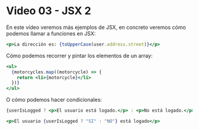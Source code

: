 # Video 03 - JSX 2

En este vídeo veremos más ejemplos de JSX, en concreto veremos cómo podemos llamar a funciones en JSX:

```jsx
<p>La dirección es: {toUpperCase(user.address.street)}</p>
```

Cómo podemos recorrer y pintar los elementos de un array:

```jsx
<ul>
  {motorcycles.map((motorcycle) => {
    return <li>{motorcycle}</li>
  })}
</ul>
```

O cómo podemos hacer condicionales:

```jsx
{userIsLogged ? <p>El usuario está logado.</p> : <p>No está logado.</p>}

<p>El usuario {userIsLogged ? "SI" : "NO"} está logado</p>
```
